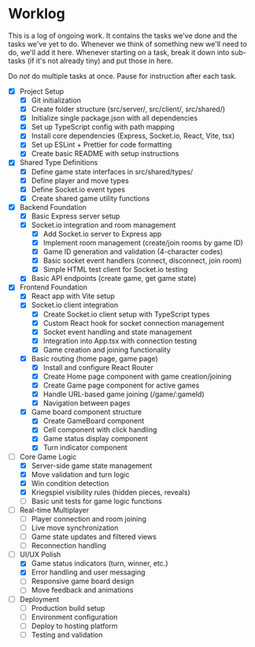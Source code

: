# Worklog

This is a log of ongoing work. It contains the tasks we've done and the tasks we've yet to do. Whenever we think of something new we'll need to do, we'll add it here. Whenever starting on a task, break it down into sub-tasks (if it's not already tiny) and put those in here.

Do _not_ do multiple tasks at once. Pause for instruction after each task.

- [x] Project Setup
  - [x] Git initialization
  - [x] Create folder structure (src/server/, src/client/, src/shared/)
  - [x] Initialize single package.json with all dependencies
  - [x] Set up TypeScript config with path mapping
  - [x] Install core dependencies (Express, Socket.io, React, Vite, tsx)
  - [x] Set up ESLint + Prettier for code formatting
  - [x] Create basic README with setup instructions
- [x] Shared Type Definitions
  - [x] Define game state interfaces in src/shared/types/
  - [x] Define player and move types
  - [x] Define Socket.io event types
  - [x] Create shared game utility functions
- [x] Backend Foundation
  - [x] Basic Express server setup
  - [x] Socket.io integration and room management
    - [x] Add Socket.io server to Express app
    - [x] Implement room management (create/join rooms by game ID)
    - [x] Game ID generation and validation (4-character codes)
    - [x] Basic socket event handlers (connect, disconnect, join room)
    - [x] Simple HTML test client for Socket.io testing
  - [x] Basic API endpoints (create game, get game state)
- [x] Frontend Foundation
  - [x] React app with Vite setup
  - [x] Socket.io client integration
    - [x] Create Socket.io client setup with TypeScript types
    - [x] Custom React hook for socket connection management
    - [x] Socket event handling and state management
    - [x] Integration into App.tsx with connection testing
    - [x] Game creation and joining functionality
  - [x] Basic routing (home page, game page)
    - [x] Install and configure React Router
    - [x] Create Home page component with game creation/joining
    - [x] Create Game page component for active games
    - [x] Handle URL-based game joining (/game/:gameId)
    - [x] Navigation between pages
  - [x] Game board component structure
    - [x] Create GameBoard component
    - [x] Cell component with click handling
    - [x] Game status display component
    - [x] Turn indicator component
- [ ] Core Game Logic
  - [x] Server-side game state management
  - [x] Move validation and turn logic
  - [x] Win condition detection
  - [x] Kriegspiel visibility rules (hidden pieces, reveals)
  - [ ] Basic unit tests for game logic functions
- [ ] Real-time Multiplayer
  - [ ] Player connection and room joining
  - [ ] Live move synchronization
  - [ ] Game state updates and filtered views
  - [ ] Reconnection handling
- [ ] UI/UX Polish
  - [x] Game status indicators (turn, winner, etc.)
  - [x] Error handling and user messaging
  - [ ] Responsive game board design
  - [ ] Move feedback and animations
- [ ] Deployment
  - [ ] Production build setup
  - [ ] Environment configuration
  - [ ] Deploy to hosting platform
  - [ ] Testing and validation
